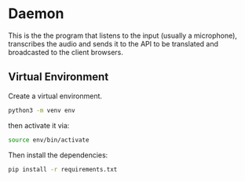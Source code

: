 # Daemon

This is the the program that listens to the input (usually a microphone), transcribes the audio and sends it to the API to be translated and broadcasted to the client browsers.

## Virtual Environment

Create a virtual environment.

```sh
python3 -m venv env
```

then activate it via:

```sh
source env/bin/activate
```

Then install the dependencies:

```sh
pip install -r requirements.txt
```
